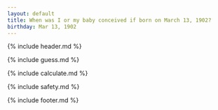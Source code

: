 ```yaml
---
layout: default
title: When was I or my baby conceived if born on March 13, 1902?
birthday: Mar 13, 1902
---
```


{% include header.md %}

{% include guess.md %}

{% include calculate.md %}

{% include safety.md %}

{% include footer.md %}



